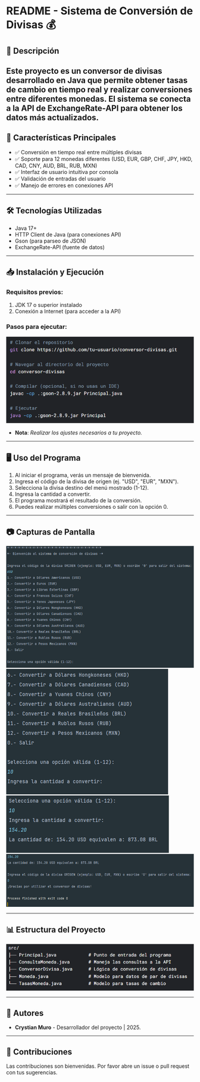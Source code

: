 # README - Sistema de Conversión de Divisas 💰
## 📌 Descripción
Este proyecto es un conversor de divisas desarrollado en Java que permite obtener tasas de cambio en tiempo real y realizar conversiones entre diferentes monedas. 
El sistema se conecta a la API de ExchangeRate-API para obtener los datos más actualizados.
---
## 🌟 Características Principales
* ✅ Conversión en tiempo real entre múltiples divisas
* ✅ Soporte para 12 monedas diferentes (USD, EUR, GBP, CHF, JPY, HKD, CAD, CNY, AUD, BRL, RUB, MXN)
* ✅ Interfaz de usuario intuitiva por consola
* ✅ Validación de entradas del usuario
* ✅ Manejo de errores en conexiones API
---
## 🛠️ Tecnologías Utilizadas
* Java 17+
* HTTP Client de Java (para conexiones API)
* Gson (para parseo de JSON)
* ExchangeRate-API (fuente de datos)
---
## 📥 Instalación y Ejecución
### Requisitos previos:
1. JDK 17 o superior instalado
2. Conexión a Internet (para acceder a la API)

### Pasos para ejecutar:

![Pasos](resources/image-01.png)
- **Nota**: _Realizar los ajustes necesarios a tu proyecto._ 
---
## 🖥️ Uso del Programa
1. Al iniciar el programa, verás un mensaje de bienvenida.
2. Ingresa el código de la divisa de origen (ej. "USD", "EUR", "MXN").
3. Selecciona la divisa destino del menú mostrado (1-12).
4. Ingresa la cantidad a convertir.
5. El programa mostrará el resultado de la conversión.
6. Puedes realizar múltiples conversiones o salir con la opción 0.
---
## 📷 Capturas de Pantalla
![Caprura1](resources/image-02.png)
![Caprura2](resources/image-03.png)
![Caprura3](resources/image-04.png)
![Caprura4](resources/image-05.png)

---
## 📊 Estructura del Proyecto
![Caprura5](resources/image-06.png)

---
## 👥 Autores

- **Crystian Muro** - Desarrollador del proyecto | 2025.

---
## 🤝 Contribuciones
Las contribuciones son bienvenidas. Por favor abre un issue o pull request con tus sugerencias.
